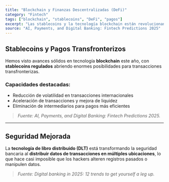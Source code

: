 ```yaml
---
title: "Blockchain y Finanzas Descentralizadas (DeFi)"
category: "Fintech"
tags: ["blockchain", "stablecoins", "DeFi", "pagos"]
excerpt: "Las stablecoins y la tecnología blockchain están revolucionando las finanzas transfronterizas con mayor seguridad y eficiencia."
source: "AI, Payments, and Digital Banking: Fintech Predictions 2025"
---
```


## Stablecoins y Pagos Transfronterizos

Hemos visto avances sólidos en tecnología **blockchain** este año, con **stablecoins regulados** abriendo enormes posibilidades para transacciones transfronterizas.

### Capacidades destacadas:
- Reducción de volatilidad en transacciones internacionales
- Aceleración de transacciones y mejora de liquidez
- Eliminación de intermediarios para pagos más eficientes

> _Fuente: AI, Payments, and Digital Banking: Fintech Predictions 2025._

---

## Seguridad Mejorada

La **tecnología de libro distribuido (DLT)** está transformando la seguridad bancaria al **distribuir datos de transacciones en múltiples ubicaciones**, lo que hace casi imposible que los hackers alteren registros pasados o manipulen datos.

> _Fuente: Digital banking in 2025: 12 trends to get yourself a leg up._
